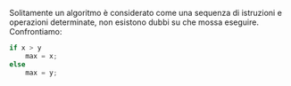 Solitamente un algoritmo è considerato come una sequenza di istruzioni e operazioni determinate, non esistono dubbi su che mossa eseguire. Confrontiamo:
```c
if x > y
	max = x;
else
	max = y;
```